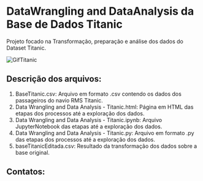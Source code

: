 # DataWrangling and DataAnalysis da Base de Dados Titanic
Projeto focado na Transformação, preparação e análise dos dados do Dataset Titanic.


![GifTitanic](https://user-images.githubusercontent.com/54869201/149949807-75249489-c8f9-427d-96b6-954f8b8ad8f8.gif)


## Descrição dos arquivos:

1. BaseTitanic.csv: Arquivo em formato .csv contendo os dados dos passageiros do navio RMS Titanic.
2. Data Wrangling and Data Analysis - Titanic.html: Página em HTML das etapas dos processos até a exploração dos dados.
3. Data Wrangling and Data Analysis - Titanic.ipynb: Arquivo JupyterNotebook das etapas até a  exploração dos dados.
4. Data Wrangling and Data Analysis - Titanic.py: Arquivo em formato .py das etapas dos processos até a  exploração dos dados.
5. baseTitanicEditada.csv: Resultado da transformação dos dados sobre a base original.

## Contatos:
